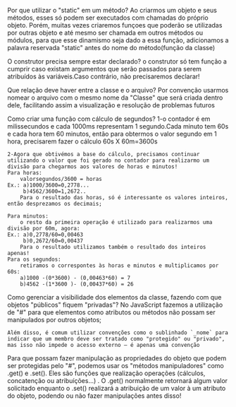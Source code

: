 Por que utilizar o "static" em um método?
    Ao criarmos um objeto e seus métodos, esses só podem ser executados com chamadas do próprio objeto. Porém, muitas vezes criaremos funçoes que poderão se utilizadas por outras objeto e até mesmo ser chamada em outros métodos ou módulos, para que esse dinamismo seja dado a essa função, adicionamos a palavra reservada "static" antes do nome do método(função da classe)

O construtor precisa sempre estar declarado?
    o construtor só tem função a cumprir caso existam argumentos que serão passados para serem atribuídos às variáveis.Caso contrário, não precisaremos declarar!

Que relação deve haver entre a classe e o arquivo?
    Por convenção usarmos nomear o arquivo com o mesmo nome da "Classe" que será criada dentro dele, facilitando assim a visualização e resolução de problemas futuros 


Como criar uma função com cálculo de segundos?
    1-o contador é em milissecundos e cada 1000ms representam 1 segundo.Cada minuto tem 60s e cada hora tem 60 minutos, então para obtermos o valor segundo em 1 hora, precisarem fazer o cálculo  60s X 60m=3600s

    2-Agora que obtivémos a base do cálculo, precisamos continuar utilizando o valor que foi gerado no contador para realizarmo um divisão para chegarmos aos valores de horas e minutos!
    Para horas:
        valorsegundos/3600 = horas
    Ex.: a)1000/3600=0,2778...
         b)4562/3600=1,2672..
        Para o resultado das horas, só é interessante os valores inteiros, então desprezamos os decimais;

    Para minutos: 
        o resto da primeira operação é utilizado para realizarmos uma divisão por 60m, agora:
    Ex.: a)0,2778/60=0,00463
         b)0,2672/60=0,00437
        Para o resultado utilizamos também o resultado dos inteiros apenas!
    Para os segundos: 
        retiramos o correspontes às horas e minutos e multiplicamos por 60s:
        a)1000 -(0*3600) - (0,00463*60) = 7
        b)4562 -(1*3600 )- (0,00437*60) = 26


Como gerenciar a visibilidade dos elementos da classe, fazendo com que objetos "públicos" fiquem "privadas"?
    No JavaScript fazemos a utilização de "#" para que elementos como atributos ou métodos não possam ser manipulados por outros objetos; 

    Além disso, é comum utilizar convenções como o sublinhado `_nome` para indicar que um membro deve ser tratado como "protegido" ou "privado", mas isso não impede o acesso externo — é apenas uma convenção

Para que possam fazer manipulação as propriedades do objeto que podem ser protegidas pelo "#", podemos usar os "métodos manipuladores" como .get() e .set(). Eles são funções que realização operações (cálculos, concatenção ou atribuíções...) . O .get() normalmente retornará algum valor solicitado enquanto o .set() realizará a atribuição de um valor à um atributo do objeto, podendo ou não fazer manipulações antes disso!
